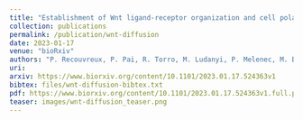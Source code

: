 ```yaml
---
title: "Establishment of Wnt ligand-receptor organization and cell polarity in the C. elegans embryo"
collection: publications
permalink: /publication/wnt-diffusion
date: 2023-01-17
venue: "bioRxiv"
authors: "P. Recouvreux, P. Pai, R. Torro, M. Ludanyi, P. Melenec, M. Boughzala, V. Bertrand, PF. Lenne"
uri: 
arxiv: https://www.biorxiv.org/content/10.1101/2023.01.17.524363v1
bibtex: files/wnt-diffusion-bibtex.txt
pdf: https://www.biorxiv.org/content/10.1101/2023.01.17.524363v1.full.pdf
teaser: images/wnt-diffusion_teaser.png
---
```

